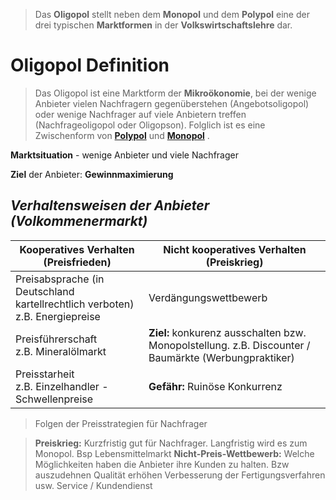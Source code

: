 > Das **Oligopol** stellt neben dem **Monopol** und dem **Polypol** eine der drei typischen **Marktformen** in der **Volkswirtschaftslehre** dar.

# Oligopol Definition

>Das Oligopol ist eine Marktform der **Mikroökonomie**, bei der wenige Anbieter vielen Nachfragern gegenüberstehen (Angebotsoligopol) oder wenige Nachfrager auf viele Anbietern treffen (Nachfrageoligopol oder Oligopson). Folglich ist es eine Zwischenform von **[Polypol](https://studyflix.de/wirtschaft/polypol-1489)** und **[Monopol](https://studyflix.de/wirtschaft/monopol-1490)** .

**Marktsituation**  - wenige Anbieter und viele Nachfrager

**Ziel** der Anbieter: **Gewinnmaximierung**

## ***Verhaltensweisen der Anbieter (Volkommenermarkt)***


| **Kooperatives Verhalten**<br>(Preisfrieden)                                 | **Nicht kooperatives Verhalten**<br>(Preiskrieg)                                                     |
| ---------------------------------------------------------------------------- | ---------------------------------------------------------------------------------------------------- |
| Preisabsprache (in Deutschland kartellrechtlich verboten) z.B. Energiepreise | Verdängungswettbewerb                                                                                |
| Preisführerschaft<br>z.B. Mineralölmarkt                                     | **Ziel:** konkurenz ausschalten bzw. Monopolstellung. z.B. Discounter / Baumärkte (Werbungpraktiker) |
| Preisstarheit<br>z.B. Einzelhandler - Schwellenpreise                        | **Gefähr:** Ruinöse Konkurrenz                                                                       |
>Folgen der Preisstrategien für Nachfrager

>**Preiskrieg:**  Kurzfristig gut für Nachfrager. Langfristig wird es zum Monopol. Bsp Lebensmittelmarkt
>**Nicht-Preis-Wettbewerb:**  Welche Möglichkeiten haben die Anbieter ihre Kunden zu halten. Bzw auszudehnen
>	Qualität erhöhen
>	Verbesserung der Fertigungsverfahren usw.
>	Service / Kundendienst